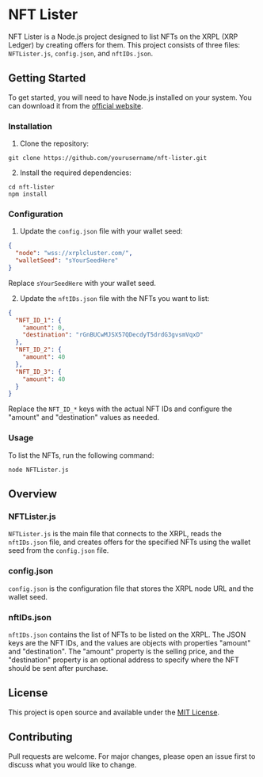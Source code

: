 # NFT Lister

NFT Lister is a Node.js project designed to list NFTs on the XRPL (XRP Ledger) by creating offers for them. This project consists of three files: `NFTLister.js`, `config.json`, and `nftIDs.json`.

## Getting Started

To get started, you will need to have Node.js installed on your system. You can download it from the [official website](https://nodejs.org/).

### Installation

1. Clone the repository:

```
git clone https://github.com/yourusername/nft-lister.git
```

2. Install the required dependencies:

```
cd nft-lister
npm install
```

### Configuration

1. Update the `config.json` file with your wallet seed:

```json
{
  "node": "wss://xrplcluster.com/",
  "walletSeed": "sYourSeedHere"
}
```

Replace `sYourSeedHere` with your wallet seed.

2. Update the `nftIDs.json` file with the NFTs you want to list:

```json
{
  "NFT_ID_1": {
    "amount": 0,
    "destination": "rGnBUCwMJSX57QDecdyT5drdG3gvsmVqxD"
  },
  "NFT_ID_2": {
    "amount": 40
  },
  "NFT_ID_3": {
    "amount": 40
  }
}
```

Replace the `NFT_ID_*` keys with the actual NFT IDs and configure the "amount" and "destination" values as needed.

### Usage

To list the NFTs, run the following command:

```
node NFTLister.js
```

## Overview

### NFTLister.js

`NFTLister.js` is the main file that connects to the XRPL, reads the `nftIDs.json` file, and creates offers for the specified NFTs using the wallet seed from the `config.json` file.

### config.json

`config.json` is the configuration file that stores the XRPL node URL and the wallet seed.

### nftIDs.json

`nftIDs.json` contains the list of NFTs to be listed on the XRPL. The JSON keys are the NFT IDs, and the values are objects with properties "amount" and "destination". The "amount" property is the selling price, and the "destination" property is an optional address to specify where the NFT should be sent after purchase.

## License

This project is open source and available under the [MIT License](LICENSE).

## Contributing

Pull requests are welcome. For major changes, please open an issue first to discuss what you would like to change.

